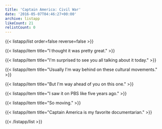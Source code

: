 ```yaml
---
title: 'Captain America: Civil War'
date: '2016-05-07T04:46:27+00:00'
archive: listapp
likeCount: 21
relistCount: 0
---
```


<!--more-->

{{< listapp/list order=false reverse=false >}}

   {{< listapp/item title="I thought it was pretty great." >}}

   {{< listapp/item title="I'm surprised to see you all talking about it today." >}}

   {{< listapp/item title="Usually I'm way behind on these cultural movements." >}}

   {{< listapp/item title="But I'm way ahead of you on this one." >}}

   {{< listapp/item title="I saw it on PBS like five years ago." >}}

   {{< listapp/item title="So moving." >}}

   {{< listapp/item title="Captain America is my favorite documentarian." >}}

{{< /listapp/list >}}
